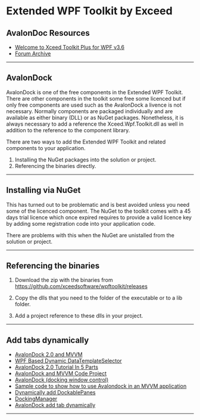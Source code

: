 # Extended WPF Toolkit by Exceed 

## AvalonDoc Resources

- [Welcome to Xceed Toolkit Plus for WPF v3.6](https://xceed.com/wp-content/documentation/xceed-toolkit-plus-for-wpf/webframe.html#Welcome.html)  
- [Forum Archive](https://archive.codeplex.com/?p=avalondock)

***

## AvalonDock

AvalonDock is one of the free components in the Extended WPF Toolkit. 
There are other components in the toolkit some free some licenced but 
if only free components are used such as the AvalonDock a livence is 
not necessary. Normally components are packaged individually and are 
available as either binary (DLL) or as NuGet packages. Nonetheless, 
it is always necessary to add a reference the Xceed.Wpf.Toolkit.dll
as well in addition to the reference to the component library.
 
There are two ways to add the Extended WPF Toolkit and related components
to your application. 

1. Installing the NuGet packages into the solution or project.
2. Referencing the binaries directly.

***

## Installing via NuGet

This has turned out to be problematic and is best avoided unless you need
some of the licenced component. The NuGet to the toolkit comes with a 45
days trial licence which once expired requires to provide a valid licence
key by adding some registration code into your application code. 

There are problems with this when the NuGet are unistalled from the 
solution or project.  

***

## Referencing the binaries

1. Download the zip with the binaries from
https://github.com/xceedsoftware/wpftoolkit/releases

2. Copy the dlls that you need to the folder of the executable or to a lib
folder.

3. Add a project reference to these dlls in your project. 

***

## Add tabs dynamically

- [AvalonDock 2.0 and MVVM](http://lostindetails.com/blog/post/AvalonDock-2.0-with-MVVM)
- [WPF Based Dynamic DataTemplateSelector](https://www.codeproject.com/Articles/418250/WPF-Based-Dynamic-DataTemplateSelector)  
- [AvalonDock 2.0 Tutorial In 5 Parts](https://www.codeproject.com/Articles/483507/AvalonDock-Tutorial-Part-Adding-a-Tool-Windo)
- [AvalonDock and MVVM Code Project](https://www.codeproject.com/Articles/239342/AvalonDock-and-MVVM)  
- [AvalonDock (docking window control)](https://github.com/xceedsoftware/wpftoolkit/wiki/AvalonDock)
- [Sample code to show how to use Avalondock in an MVVM application](https://stackoverflow.com/questions/23406451/sample-code-to-show-how-to-use-avalondock-in-an-mvvm-application)
- [Dynamically add DockablePanes](https://stackoverflow.com/questions/36737689/dynamically-add-dockablepanes)
- [DockingManager](https://github.com/xceedsoftware/wpftoolkit/wiki/DockingManager)
- [AvalonDock add tab dynamically](https://stackoverflow.com/questions/9324816/avalondock-add-tab-dynamically)  
***



















